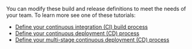 You can modify these build and release definitions to meet the needs of your team. To learn more see one of these tutorials:

* [Define your continuous integration (CI) build process](../../tutorials/define-ci-build-process.md)
* [Define your continuous deployment (CD) process](../../tutorials/define-cd-release-process.md)
* [Define your multi-stage continuous deployment (CD) process](../../tutorials/define-multistage-release-process.md)
